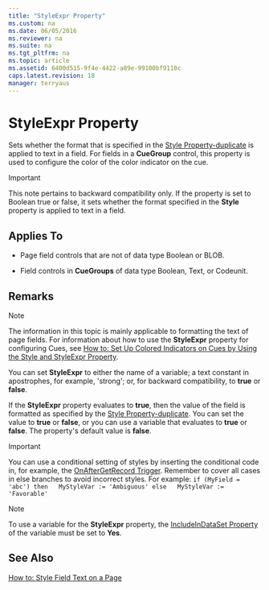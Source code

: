 ```yaml
---
title: "StyleExpr Property"
ms.custom: na
ms.date: 06/05/2016
ms.reviewer: na
ms.suite: na
ms.tgt_pltfrm: na
ms.topic: article
ms.assetid: 6400d515-9f4e-4422-a89e-99100bf9110c
caps.latest.revision: 18
manager: terryaus
---
```

# StyleExpr Property
Sets whether the format that is specified in the [Style Property\-duplicate](Style-Property-duplicate.md) is applied to text in a field. For fields in a **CueGroup** control, this property is used to configure the color of the color indicator on the cue.  
  
> [!IMPORTANT]  
>  This note pertains to backward compatibility only. If the property is set to Boolean true or false, it sets whether the format specified in the **Style** property is applied to text in a field.  
  
## Applies To  
  
-   Page field controls that are not of data type Boolean or BLOB.  
  
-   Field controls in **CueGroups** of data type Boolean, Text, or Codeunit.  
  
## Remarks  
  
> [!NOTE]  
>  The information in this topic is mainly applicable to formatting the text of page fields. For information about how to use the **StyleExpr** property for configuring Cues, see [How to: Set Up Colored Indicators on Cues by Using the Style and StyleExpr Property](../Topic/How%20to:%20Set%20Up%20Colored%20Indicators%20on%20Cues%20by%20Using%20the%20Style%20and%20StyleExpr%20Property.md).  
  
 You can set **StyleExpr** to either the name of a variable; a text constant in apostrophes, for example, 'strong'; or, for backward compatibility, to **true** or **false**.  
  
 If the **StyleExpr** property evaluates to **true**, then the value of the field is formatted as specified by the [Style Property\-duplicate](Style-Property-duplicate.md). You can set the value to **true** or **false**, or you can use a variable that evaluates to **true** or **false**. The property's default value is **false**.  
  
> [!IMPORTANT]  
>  You can use a conditional setting of styles by inserting the conditional code in, for example, the [OnAfterGetRecord Trigger](OnAfterGetRecord-Trigger.md). Remember to cover all cases in else branches to avoid incorrect styles. For example: `if (MyField = 'abc') then   MyStyleVar := 'Ambiguous' else   MyStyleVar := 'Favorable'`  
  
> [!NOTE]  
>  To use a variable for the **StyleExpr** property, the [IncludeInDataSet Property](IncludeInDataSet-Property.md) of the variable must be set to **Yes**.  
  
## See Also  
 [How to: Style Field Text on a Page](../Topic/How%20to:%20Style%20Field%20Text%20on%20a%20Page.md)